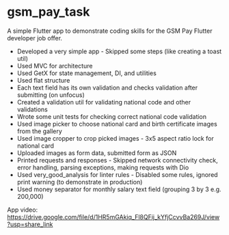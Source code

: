 # gsm_pay_task

A simple Flutter app to demonstrate coding skills for the GSM Pay Flutter developer job offer.

* Developed a very simple app - Skipped some steps (like creating a toast util)
* Used MVC for architecture
* Used GetX for state management, DI, and utilities
* Used flat structure
* Each text field has its own validation and checks validation after submitting (on unfocus)
* Created a validation util for validating national code and other validations
* Wrote some unit tests for checking correct national code validation
* Used image picker to choose national card and birth certificate images from the gallery
* Used image cropper to crop picked images - 3x5 aspect ratio lock for national card
* Uploaded images as form data, submitted form as JSON
* Printed requests and responses - Skipped network connectivity check, error handling, parsing exceptions, making requests with Dio
* Used very_good_analysis for linter rules - Disabled some rules, ignored print warning (to demonstrate in production)
* Used money separator for monthly salary text field (grouping 3 by 3 e.g. 200,000)

App video: https://drive.google.com/file/d/1HR5mGAkiq_Fl8QFij_kYfjCcvvBa269J/view?usp=share_link
